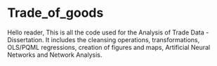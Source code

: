 # Trade_of_goods

Hello reader,
This is all the code used for the Analysis of Trade Data - Dissertation. It includes the cleansing operations, transformations, OLS/PQML regressions, creation of figures and maps, Artificial Neural Networks and Network Analysis.
